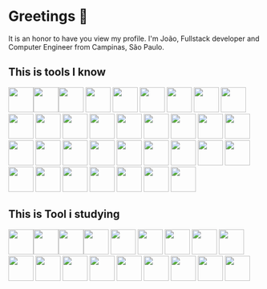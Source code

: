 # Greetings 👋
It is an honor to have you view my profile. I'm João, Fullstack developer and Computer Engineer from Campinas, São Paulo.

## This is tools I know
<img loading="lazy" width="50" height="50" src="https://cdn.jsdelivr.net/gh/devicons/devicon@latest/icons/arduino/arduino-original.svg" loading="lazy" width="50" height="50"/><img loading="lazy" width="50" height="50" src="https://cdn.jsdelivr.net/gh/devicons/devicon@latest/icons/azuredevops/azuredevops-original.svg" loading="lazy" width="50" height="50" /><img loading="lazy" width="50" height="50" src="https://cdn.jsdelivr.net/gh/devicons/devicon@latest/icons/azuresqldatabase/azuresqldatabase-original.svg" loading="lazy" width="50" height="50"/>
            <img loading="lazy" width="50" height="50" src="https://cdn.jsdelivr.net/gh/devicons/devicon@latest/icons/c/c-original.svg" width="50" height="50"/>
            <img loading="lazy" width="50" height="50" src="https://cdn.jsdelivr.net/gh/devicons/devicon@latest/icons/cplusplus/cplusplus-original.svg" width="50" height="50"/>
            <img loading="lazy" width="50" height="50" src="https://cdn.jsdelivr.net/gh/devicons/devicon@latest/icons/csharp/csharp-original.svg" width="50" height="50"/>
            <img loading="lazy" width="50" height="50" src="https://cdn.jsdelivr.net/gh/devicons/devicon@latest/icons/dbeaver/dbeaver-original.svg" width="50" height="50" />
            <img loading="lazy" width="50" height="50" src="https://cdn.jsdelivr.net/gh/devicons/devicon@latest/icons/dotnetcore/dotnetcore-original.svg" width="50" height="50" />
            <img loading="lazy" width="50" height="50" src="https://cdn.jsdelivr.net/gh/devicons/devicon@latest/icons/elasticsearch/elasticsearch-original.svg"  width="50" height="50"/>
            <img loading="lazy" width="50" height="50" src="https://cdn.jsdelivr.net/gh/devicons/devicon@latest/icons/git/git-original.svg" width="50" height="50" />
            <img loading="lazy" width="50" height="50" src="https://cdn.jsdelivr.net/gh/devicons/devicon@latest/icons/grafana/grafana-original.svg"  width="50" height="50"/>
            <img loading="lazy" width="50" height="50" src="https://cdn.jsdelivr.net/gh/devicons/devicon@latest/icons/html5/html5-original.svg"  width="50" height="50"/>
            <img loading="lazy" width="50" height="50" src="https://cdn.jsdelivr.net/gh/devicons/devicon@latest/icons/jupyter/jupyter-original-wordmark.svg" width="50" height="50" />
            <img loading="lazy" width="50" height="50" src="https://cdn.jsdelivr.net/gh/devicons/devicon@latest/icons/java/java-original.svg" />
            <img loading="lazy" width="50" height="50" src="https://cdn.jsdelivr.net/gh/devicons/devicon@latest/icons/javascript/javascript-original.svg" />
            <img loading="lazy" width="50" height="50" src="https://cdn.jsdelivr.net/gh/devicons/devicon@latest/icons/kibana/kibana-original.svg" />
            <img loading="lazy" width="50" height="50" src="https://cdn.jsdelivr.net/gh/devicons/devicon@latest/icons/mongodb/mongodb-original-wordmark.svg" />
            <img loading="lazy" width="50" height="50" src="https://cdn.jsdelivr.net/gh/devicons/devicon@latest/icons/mysql/mysql-original.svg" />
            <img loading="lazy" width="50" height="50" src="https://cdn.jsdelivr.net/gh/devicons/devicon@latest/icons/nodejs/nodejs-original.svg" />
            <img loading="lazy" width="50" height="50" src="https://cdn.jsdelivr.net/gh/devicons/devicon@latest/icons/nextjs/nextjs-original.svg" />
            <img loading="lazy" width="50" height="50" src="https://cdn.jsdelivr.net/gh/devicons/devicon@latest/icons/microsoftsqlserver/microsoftsqlserver-original.svg" />
            <img loading="lazy" width="50" height="50" src="https://cdn.jsdelivr.net/gh/devicons/devicon@latest/icons/postgresql/postgresql-original.svg" />
            <img loading="lazy" width="50" height="50" src="https://cdn.jsdelivr.net/gh/devicons/devicon@latest/icons/powershell/powershell-original.svg" />
            <img loading="lazy" width="50" height="50" src="https://cdn.jsdelivr.net/gh/devicons/devicon@latest/icons/plotly/plotly-original.svg" />
            <img loading="lazy" width="50" height="50" src="https://cdn.jsdelivr.net/gh/devicons/devicon@latest/icons/jquery/jquery-original.svg" />
            <img loading="lazy" width="50" height="50" src="https://cdn.jsdelivr.net/gh/devicons/devicon@latest/icons/postman/postman-original.svg" />
            <img loading="lazy" width="50" height="50" src="https://cdn.jsdelivr.net/gh/devicons/devicon@latest/icons/php/php-original.svg" />
            <img loading="lazy" width="50" height="50" src="https://cdn.jsdelivr.net/gh/devicons/devicon@latest/icons/unrealengine/unrealengine-original.svg" />
            <img loading="lazy" width="50" height="50" src="https://cdn.jsdelivr.net/gh/devicons/devicon@latest/icons/python/python-original.svg" />
            <img loading="lazy" width="50" height="50" src="https://cdn.jsdelivr.net/gh/devicons/devicon@latest/icons/visualstudio/visualstudio-original.svg" />
            <img loading="lazy" width="50" height="50" src="https://cdn.jsdelivr.net/gh/devicons/devicon@latest/icons/vscode/vscode-original.svg" />
            <img loading="lazy" width="50" height="50" src="https://cdn.jsdelivr.net/gh/devicons/devicon@latest/icons/matplotlib/matplotlib-original.svg" />
            <img loading="lazy" width="50" height="50" src="https://cdn.jsdelivr.net/gh/devicons/devicon@latest/icons/unifiedmodelinglanguage/unifiedmodelinglanguage-original.svg" />
            <img loading="lazy" width="50" height="50" src="https://cdn.jsdelivr.net/gh/devicons/devicon@latest/icons/react/react-original.svg" />

## This is Tool i studying
<img loading="lazy" width="50" height="50" src="https://cdn.jsdelivr.net/gh/devicons/devicon@latest/icons/amazonwebservices/amazonwebservices-plain-wordmark.svg" loading="lazy" width="50" height="50"/><img loading="lazy" width="50" height="50" src="https://cdn.jsdelivr.net/gh/devicons/devicon@latest/icons/angular/angular-original.svg" loading="lazy" width="50" height="50"/><img loading="lazy" width="50" height="50" src="https://cdn.jsdelivr.net/gh/devicons/devicon@latest/icons/archlinux/archlinux-original.svg" loading="lazy" width="50" height="50"/><img loading="lazy" width="50" height="50" src="https://cdn.jsdelivr.net/gh/devicons/devicon@latest/icons/azure/azure-original.svg" loading="lazy" width="50" height="50" />
            <img loading="lazy" width="50" height="50" src="https://cdn.jsdelivr.net/gh/devicons/devicon@latest/icons/blazor/blazor-original.svg" />
            <img loading="lazy" width="50" height="50" src="https://cdn.jsdelivr.net/gh/devicons/devicon@latest/icons/ionic/ionic-original.svg" />
            <img loading="lazy" width="50" height="50" src="https://cdn.jsdelivr.net/gh/devicons/devicon@latest/icons/vuejs/vuejs-original.svg" />
            <img loading="lazy" width="50" height="50" src="https://cdn.jsdelivr.net/gh/devicons/devicon@latest/icons/linux/linux-original.svg" />
            <img loading="lazy" width="50" height="50" src="https://cdn.jsdelivr.net/gh/devicons/devicon@latest/icons/selenium/selenium-original.svg" />
            <img loading="lazy" width="50" height="50" src="https://cdn.jsdelivr.net/gh/devicons/devicon@latest/icons/kotlin/kotlin-original.svg" />
            <img loading="lazy" width="50" height="50" src="https://cdn.jsdelivr.net/gh/devicons/devicon@latest/icons/jira/jira-original.svg" />
            <img loading="lazy" width="50" height="50" src="https://cdn.jsdelivr.net/gh/devicons/devicon@latest/icons/r/r-original.svg" />
            <img loading="lazy" width="50" height="50" src="https://cdn.jsdelivr.net/gh/devicons/devicon@latest/icons/dynamodb/dynamodb-original.svg" />
            <img loading="lazy" width="50" height="50" src="https://cdn.jsdelivr.net/gh/devicons/devicon@latest/icons/confluence/confluence-original.svg" />
            <img loading="lazy" width="50" height="50" src="https://cdn.jsdelivr.net/gh/devicons/devicon@latest/icons/docker/docker-original.svg" />
            <img loading="lazy" width="50" height="50" src="https://cdn.jsdelivr.net/gh/devicons/devicon@latest/icons/raspberrypi/raspberrypi-original.svg" />
            <img loading="lazy" width="50" height="50" src="https://cdn.jsdelivr.net/gh/devicons/devicon@latest/icons/typescript/typescript-original.svg" />
            <img loading="lazy" width="50" height="50" src="https://cdn.jsdelivr.net/gh/devicons/devicon@latest/icons/firebase/firebase-original.svg" />
